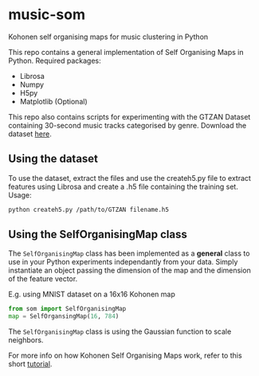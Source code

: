 # music-som
Kohonen self organising maps for music clustering in Python

This repo contains a general implementation of Self Organising Maps in Python. Required packages:
- Librosa
- Numpy
- H5py
- Matplotlib (Optional)

This repo also contains scripts for experimenting with the GTZAN Dataset containing 30-second music tracks categorised by genre. Download the dataset [here](http://marsyas.info/downloads/datasets.html).

## Using the dataset
To use the dataset, extract the files and use the createh5.py file to extract features using Librosa and create a .h5 file containing the training set. Usage:
```bash
python createh5.py /path/to/GTZAN filename.h5
```

## Using the SelfOrganisingMap class
The `SelfOrganisingMap` class has been implemented as a __general__ class to use in your Python experiments independantly from your data. Simply instantiate an object passing the dimension of the map and the dimension of the feature vector.

E.g. using MNIST dataset on a 16x16 Kohonen map
```python
from som import SelfOrganisingMap
map = SelfOrgansingMap(16, 784)
```

The `SelfOrganisingMap` class is using the Gaussian function to scale neighbors.

For more info on how Kohonen Self Organising Maps work, refer to this short [tutorial](http://davis.wpi.edu/~matt/courses/soms/).
